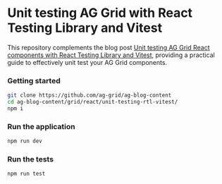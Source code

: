 # Unit testing AG Grid with React Testing Library and Vitest

This repository complements the blog post
[Unit testing AG Grid React components with React Testing Library and Vitest](https://blog.ag-grid.com/p/8a0d5d67-9d46-4db9-a18c-b898d5c3b367/#custom-renderer), providing a practical guide to effectively unit test your AG Grid components.

### Getting started

```bash
git clone https://github.com/ag-grid/ag-blog-content
cd ag-blog-content/grid/react/unit-testing-rtl-vitest/
npm i
```

### Run the application

```bash
npm run dev
```

### Run the tests

```bash
npm run test
```

